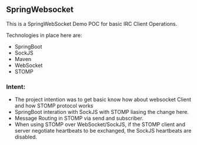 ## SpringWebsocket
This is a SpringWebSocket Demo POC for basic IRC Client Operations.

Technologies in place here are:
- SpringBoot
- SockJS
- Maven
- WebSocket
- STOMP


### Intent:

- The project intention was to get basic know how about websocket Client and how STOMP protocol works
- SpringBoot interation with SockJS with STOMP liasing the change here.
- Message Routing in STOMP via send and subscriber.
- When using STOMP over WebSocket/SockJS, if the STOMP client and server negotiate heartbeats to be exchanged, the SockJS heartbeats are disabled.


